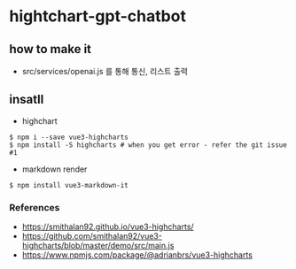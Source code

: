 # hightchart-gpt-chatbot

## how to make it
- src/services/openai.js 를 통해 통신, 리스트 출력

## insatll
- highchart
```shell
$ npm i --save vue3-highcharts
$ npm install -S highcharts # when you get error - refer the git issue #1
```

- markdown render
```shell
$ npm install vue3-markdown-it
```

### References
- https://smithalan92.github.io/vue3-highcharts/
- https://github.com/smithalan92/vue3-highcharts/blob/master/demo/src/main.js
- https://www.npmjs.com/package/@adrianbrs/vue3-highcharts